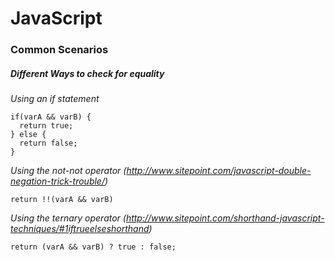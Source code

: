 # JavaScript

### Common Scenarios

##### Different Ways to check for equality
*Using an if statement*
```
if(varA && varB) {
  return true;
} else {
  return false;
}
```

*Using the not-not operator (http://www.sitepoint.com/javascript-double-negation-trick-trouble/)*
```
return !!(varA && varB)
```

*Using the ternary operator (http://www.sitepoint.com/shorthand-javascript-techniques/#1iftrueelseshorthand)*
```
return (varA && varB) ? true : false;
```

